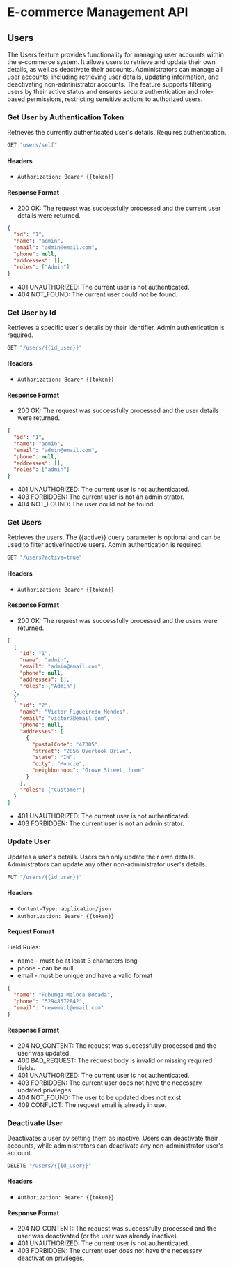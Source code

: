# E-commerce Management API

## Users

The Users feature provides functionality for managing user accounts within the e-commerce system. It allows users to retrieve and update their own details, as well as deactivate their accounts. Administrators can manage all user accounts, including retrieving user details, updating information, and deactivating non-administrator accounts. The feature supports filtering users by their active status and ensures secure authentication and role-based permissions, restricting sensitive actions to authorized users.

### Get User by Authentication Token

Retrieves the currently authenticated user's details. Requires authentication.

```js
GET "users/self"
```

#### Headers

- `Authorization: Bearer {{token}}`

#### Response Format

- 200 OK: The request was successfully processed and the current user details were returned.

```json
{
  "id": "1",
  "name": "admin",
  "email": "admin@email.com",
  "phone": null,
  "addresses": [],
  "roles": ["Admin"]
}
```

- 401 UNAUTHORIZED: The current user is not authenticated.
- 404 NOT_FOUND: The current user could not be found.

### Get User by Id

Retrieves a specific user's details by their identifier. Admin authentication is required.

```js
GET "/users/{{id_user}}"
```

#### Headers

- `Authorization: Bearer {{token}}`

#### Response Format

- 200 OK: The request was successfully processed and the user details were returned.

```json
{
  "id": "1",
  "name": "admin",
  "email": "admin@email.com",
  "phone": null,
  "addresses": [],
  "roles": ["admin"]
}
```

- 401 UNAUTHORIZED: The current user is not authenticated.
- 403 FORBIDDEN: The current user is not an administrator.
- 404 NOT_FOUND: The user could not be found.

### Get Users

Retrieves the users. The {{active}} query parameter is optional and can be used to filter active/inactive users. Admin authentication is required.

```js
GET "/users?active=true"
```

#### Headers

- `Authorization: Bearer {{token}}`

#### Response Format

- 200 OK: The request was successfully processed and the users were returned.

```json
[
  {
    "id": "1",
    "name": "admin",
    "email": "admin@email.com",
    "phone": null,
    "addresses": [],
    "roles": ["Admin"]
  },
  {
    "id": "2",
    "name": "Victor Figueiredo Mendes",
    "email": "victor7@email.com",
    "phone": null,
    "addresses": [
      {
        "postalCode": "47305",
        "street": "2856 Overlook Drive",
        "state": "IN",
        "city": "Muncie",
        "neighborhood": "Grove Street, home"
      }
    ],
    "roles": ["Customer"]
  }
]
```

- 401 UNAUTHORIZED: The current user is not authenticated.
- 403 FORBIDDEN: The current user is not an administrator.

### Update User

Updates a user's details. Users can only update their own details. Administrators can update any other non-administrator user's details.

```js
PUT "/users/{{id_user}}"
```

#### Headers

- `Content-Type: application/json`
- `Authorization: Bearer {{token}}`

#### Request Format

Field Rules:

- name - must be at least 3 characters long
- phone - can be null
- email - must be unique and have a valid format

```json
{
  "name": "Fubumga Maloca Bocada",
  "phone": "52948572842",
  "email": "newemail@email.com"
}
```

#### Response Format

- 204 NO_CONTENT: The request was successfully processed and the user was updated.
- 400 BAD_REQUEST: The request body is invalid or missing required fields.
- 401 UNAUTHORIZED: The current user is not authenticated.
- 403 FORBIDDEN: The current user does not have the necessary updated privileges.
- 404 NOT_FOUND: The user to be updated does not exist.
- 409 CONFLICT: The request email is already in use.

### Deactivate User

Deactivates a user by setting them as inactive. Users can deactivate their accounts, while administrators can deactivate any non-administrator user's account.

```js
DELETE "/users/{{id_user}}"
```

#### Headers

- `Authorization: Bearer {{token}}`

#### Response Format

- 204 NO_CONTENT: The request was successfully processed and the user was deactivated (or the user was already inactive).
- 401 UNAUTHORIZED: The current user is not authenticated.
- 403 FORBIDDEN: The current user does not have the necessary deactivation privileges.
